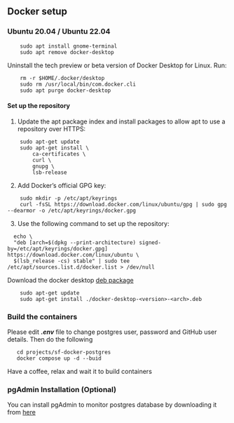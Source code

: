 
## Docker setup

### Ubuntu 20.04 / Ubuntu 22.04 

``` 
    sudo apt install gnome-terminal
    sudo apt remove docker-desktop
```
Uninstall the tech preview or beta version of Docker Desktop for Linux. Run:
```
    rm -r $HOME/.docker/desktop
    sudo rm /usr/local/bin/com.docker.cli
    sudo apt purge docker-desktop
```

#### Set up the repository

1. Update the apt package index and install packages to allow apt to use a repository over HTTPS:
```
    sudo apt-get update
    sudo apt-get install \
        ca-certificates \
        curl \
        gnupg \
        lsb-release
```
2. Add Docker’s official GPG key:

```
    sudo mkdir -p /etc/apt/keyrings
    curl -fsSL https://download.docker.com/linux/ubuntu/gpg | sudo gpg --dearmor -o /etc/apt/keyrings/docker.gpg
```

3. Use the following command to set up the repository:
```
  echo \
  "deb [arch=$(dpkg --print-architecture) signed-by=/etc/apt/keyrings/docker.gpg] https://download.docker.com/linux/ubuntu \
  $(lsb_release -cs) stable" | sudo tee /etc/apt/sources.list.d/docker.list > /dev/null
```

Download the docker desktop [deb package](https://desktop.docker.com/linux/main/amd64/docker-desktop-4.15.0-amd64.deb?utm_source=docker&utm_medium=webreferral&utm_campaign=docs-driven-download-linux-amd64)

```
    sudo apt-get update
    sudo apt-get install ./docker-desktop-<version>-<arch>.deb
```

### Build the containers

Please edit ***.env*** file to change postgres user, password and GitHub user details. Then do the following
```
   cd projects/sf-docker-postgres
   docker compose up -d --buid
```

Have a coffee, relax and wait it to build containers

### pgAdmin Installation  (Optional)

You can install pgAdmin to monitor postgres database by downloading it from [here](https://www.pgadmin.org/)







